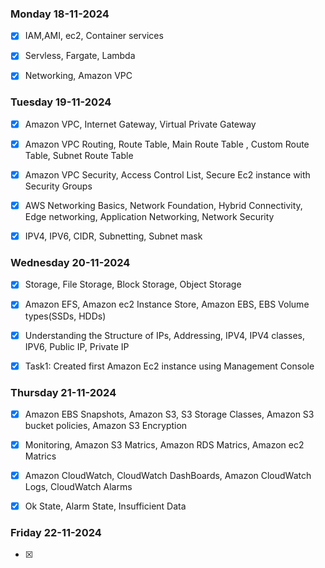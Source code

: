 ### Monday 18-11-2024
- [x] IAM,AMI, ec2, Container services 
- [x] Servless, Fargate, Lambda
- [x] Networking, Amazon VPC


### Tuesday 19-11-2024
- [x] Amazon VPC, Internet Gateway, Virtual Private Gateway 
- [x] Amazon VPC Routing, Route Table, Main Route Table , Custom Route Table, Subnet Route Table  
- [x] Amazon VPC Security, Access Control List, Secure Ec2 instance with Security Groups  
- [x] AWS Networking Basics, Network Foundation, Hybrid Connectivity, Edge networking, Application Networking, Network Security
- [x] IPV4, IPV6, CIDR, Subnetting, Subnet mask  


### Wednesday 20-11-2024
- [x] Storage, File Storage, Block Storage, Object Storage
- [x] Amazon EFS, Amazon ec2 Instance Store, Amazon EBS, EBS Volume types(SSDs, HDDs) 
- [x] Understanding the Structure of IPs, Addressing, IPV4, IPV4 classes, IPV6, Public IP, Private IP
- [x] Task1: Created first Amazon Ec2 instance using Management Console
 

### Thursday 21-11-2024
- [x] Amazon EBS Snapshots, Amazon S3, S3 Storage Classes, Amazon S3 bucket policies, Amazon S3 Encryption
- [x] Monitoring, Amazon S3 Matrics, Amazon RDS Matrics, Amazon ec2 Matrics
- [x] Amazon CloudWatch, CloudWatch DashBoards, Amazon CloudWatch Logs, CloudWatch Alarms
- [x] Ok State, Alarm State, Insufficient Data


### Friday 22-11-2024
- [x] 